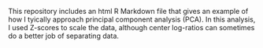 This repository includes an html R Markdown file that gives an example of how I tyically approach principal component analysis (PCA).  In this analysis, I used Z-scores to scale the data, although center log-ratios can sometimes do a better job of separating data.
